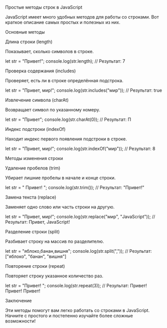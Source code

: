 Простые методы строк в JavaScript

JavaScript имеет много удобных методов для работы со строками. Вот краткое описание самых простых и полезных из них.

Основные методы

Длина строки (length)

Показывает, сколько символов в строке.

let str = "Привет!";
console.log(str.length); // Результат: 7



Проверка содержания (includes)

Проверяет, есть ли в строке определённая подстрока.

let str = "Привет, мир!";
console.log(str.includes("мир")); // Результат: true

Извлечение символа (charAt)

Возвращает символ по указанному номеру.

let str = "Привет";
console.log(str.charAt(0)); // Результат: П



Индекс подстроки (indexOf)

Находит индекс первого появления подстроки в строке.

let str = "Привет, мир!";
console.log(str.indexOf("мир")); // Результат: 8

Методы изменения строки

Удаление пробелов (trim)

Убирает лишние пробелы в начале и конце строки.

let str = "   Привет!   ";
console.log(str.trim()); // Результат: "Привет!"

Замена текста (replace)

Заменяет одно слово или часть строки на другую.

let str = "Привет, мир!";
console.log(str.replace("мир", "JavaScript")); // Результат: Привет, JavaScript!



Разделение строки (split)

Разбивает строку на массив по разделителю.

let str = "яблоко,банан,вишня";
console.log(str.split(",")); // Результат: ["яблоко", "банан", "вишня"]



Повторение строки (repeat)

Повторяет строку указанное количество раз.

let str = "Привет! ";
console.log(str.repeat(3)); // Результат: Привет! Привет! Привет! 

Заключение

Эти методы помогут вам легко работать со строками в JavaScript. Начните с простого и постепенно изучайте более сложные возможности!
